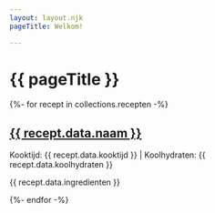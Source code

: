 ```yaml
---
layout: layout.njk
pageTitle: Welkom!

---
```


<h1>{{ pageTitle }}</h1>

{%- for recept in collections.recepten  -%}
    <h2><a href="/_site{{ recept.url }}">{{ recept.data.naam }}</a></h2>
    <p>Kooktijd: {{ recept.data.kooktijd }}  |  Koolhydraten: {{ recept.data.koolhydraten }}</p>
    <p>{{ recept.data.ingredienten }}</p>
{%- endfor -%}